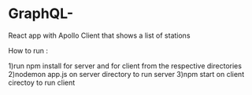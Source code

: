 # GraphQL-
React app with Apollo Client that shows a list of stations

How to run : 

1)run npm install for server and for client from the respective directories
2)nodemon app.js on server directory to run server
3)npm start on client cirectoy to run client

